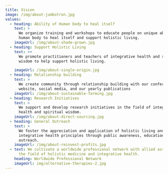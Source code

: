 ```yaml
---
title: Vision
image: /img/about-jumbotron.jpg
values:
  - heading: Ability of Human body to heal itself
    text: >
      We organize training and workshops to educate people on unique ability of
      human body to heal itself and support holistic living.
    imageUrl: /img/about-shade-grown.jpg
  - heading: Support Holistic Living
    text: >+
      We promote practitioners and teachers of integrative health and spiritual
      wisdom to help support holistic living.

    imageUrl: /img/about-single-origin.jpg
  - heading: Relationship building
    text: >
      We create community through relationship building with our conferences,
      website, social media, and our yearly publications
    imageUrl: /img/about-sustainable-farming.jpg
  - heading: Research Initiatives
    text: >
      We support and develop research initiatives in the field of integrative
      health and spiritual wisdom.
    imageUrl: /img/about-direct-sourcing.jpg
  - heading: General Outreach
    text: >
      We foster the appreciation and application of holistic living and
      integrative health principles through public awareness, education, and
      outreach.
    imageUrl: /img/about-reinvest-profits.jpg
  - text: We cultivate a worldwide professional network with allied associations in
      the field of holistic medicine and integrative health.
    heading: Worldwide Professional Network
    imageUrl: img/alternative-therapies-2.jpg
---
```

